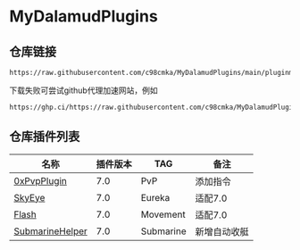 # MyDalamudPlugins

## 仓库链接

```
https://raw.githubusercontent.com/c98cmka/MyDalamudPlugins/main/pluginmaster.json
```

 下载失败可尝试github代理加速网站，例如
```
https://ghp.ci/https://raw.githubusercontent.com/c98cmka/MyDalamudPlugins/main/pluginmaster.json
```

## 仓库插件列表

| 名称 | 插件版本 | TAG | 备注 |
|----------|----------|----------|----------|
| [0xPvpPlugin](https://github.com/c98cmka/0xPvpPlugin) | 7.0 | PvP | 添加指令 |
| [SkyEye](https://github.com/c98cmka/SkyEye) | 7.0 | Eureka | 适配7.0 |
| [Flash](https://github.com/c98cmka/Flash) | 7.0 | Movement | 适配7.0 |
| [SubmarineHelper](https://github.com/c98cmka/SubmarineHelper) | 7.0 | Submarine | 新增自动收艇 |

